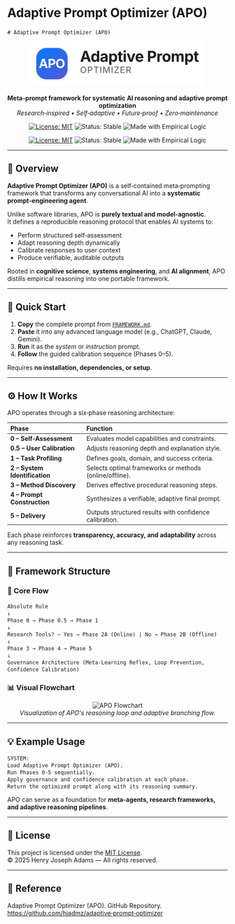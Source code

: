   # Adaptive Prompt Optimizer (APO)

    # Adaptive Prompt Optimizer (APO)

  <p align="center">
    <picture>
      <source media="(prefers-color-scheme: dark)" srcset="./assets/APO_logo_dark.svg">
      <source media="(prefers-color-scheme: light)" srcset="./assets/APO_logo_light.svg">
      <img src="./assets/APO_logo_light.svg" alt="APO Logo" width="400">
    </picture><br><br>
    <b>Meta‑prompt framework for systematic AI reasoning and adaptive prompt optimization</b><br>
    <em>Research‑inspired • Self‑adaptive • Future‑proof • Zero‑maintenance</em>
  </p>

  <p align="center">
    <a href="./LICENSE"><img src="https://img.shields.io/badge/License-MIT-blue.svg" alt="License: MIT"></a>
    <img src="https://img.shields.io/badge/Status-Stable-success.svg" alt="Status: Stable">
    <img src="https://img.shields.io/badge/Made_with-Empirical_Logic-black.svg" alt="Made with Empirical Logic">
  </p>

  <p align="center">
    <a href="./LICENSE"><img src="https://img.shields.io/badge/License‑MIT‑blue.svg" alt="License: MIT"></a>
    <img src="https://img.shields.io/badge/Status‑Stable‑success.svg" alt="Status: Stable">
    <img src="https://img.shields.io/badge/Made_with‑Empirical_Logic‑black.svg" alt="Made with Empirical Logic">
  </p>

  ---

  ## 🧠 Overview

  **Adaptive Prompt Optimizer (APO)** is a self‑contained meta‑prompting framework that transforms any conversational AI into a **systematic prompt‑engineering agent**.

  Unlike software libraries, APO is **purely textual and model‑agnostic**.  
  It defines a reproducible reasoning protocol that enables AI systems to:

  - Perform structured self‑assessment  
  - Adapt reasoning depth dynamically  
  - Calibrate responses to user context  
  - Produce verifiable, auditable outputs  

  Rooted in **cognitive science**, **systems engineering**, and **AI alignment**, APO distills empirical reasoning into one portable framework.

  ---

  ## 🚀 Quick Start

  1. **Copy** the complete prompt from [`FRAMEWORK.md`](./FRAMEWORK.md).  
  2. **Paste** it into any advanced language model (e.g., ChatGPT, Claude, Gemini).  
  3. **Run** it as the *system* or *instruction* prompt.  
  4. **Follow** the guided calibration sequence (Phases 0–5).

  Requires **no installation, dependencies, or setup**.

  ---

  ## ⚙️ How It Works

  APO operates through a six‑phase reasoning architecture:

  | Phase | Function |
  |:------|:---------|
  | **0 – Self‑Assessment** | Evaluates model capabilities and constraints. |
  | **0.5 – User Calibration** | Adjusts reasoning depth and explanation style. |
  | **1 – Task Profiling** | Defines goals, domain, and success criteria. |
  | **2 – System Identification** | Selects optimal frameworks or methods (online/offline). |
  | **3 – Method Discovery** | Derives effective procedural reasoning steps. |
  | **4 – Prompt Construction** | Synthesizes a verifiable, adaptive final prompt. |
  | **5 – Delivery** | Outputs structured results with confidence calibration. |

  Each phase reinforces **transparency, accuracy, and adaptability** across any reasoning task.

  ---

  ## 🧩 Framework Structure

  ### 📘 Core Flow
  ```
  Absolute Rule
  ↓
  Phase 0 → Phase 0.5 → Phase 1
  ↓
  Research Tools? — Yes → Phase 2A (Online) | No → Phase 2B (Offline)
  ↓
  Phase 3 → Phase 4 → Phase 5
  ↓
  Governance Architecture (Meta‑Learning Reflex, Loop Prevention, Confidence Calibration)
  ```

  ### 📊 Visual Flowchart
  <p align="center">
    <img src="./assets/APO_Flowchart.png" alt="APO Flowchart" width="650"><br>
    <em>Visualization of APO's reasoning loop and adaptive branching flow.</em>
  </p>

  ---

  ## 💡 Example Usage
  ```text
  SYSTEM:
  Load Adaptive Prompt Optimizer (APO).
  Run Phases 0‑5 sequentially.
  Apply governance and confidence calibration at each phase.
  Return the optimized prompt along with its reasoning summary.
  ```

  APO can serve as a foundation for **meta‑agents, research frameworks, and adaptive reasoning pipelines**.

  ---

  ## 📝 License
  This project is licensed under the [MIT License](./LICENSE).  
  © 2025 Henry Joseph Adams — All rights reserved.

  ---

  ## 🔗 Reference
  Adaptive Prompt Optimizer (APO). GitHub Repository.  
  <https://github.com/hjadmz/adaptive‑prompt‑optimizer>
